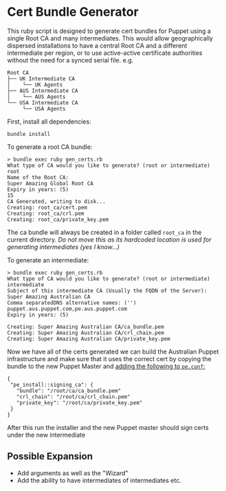 # Cert Bundle Generator

This ruby script is designed to generate cert bundles for Puppet using a single Root CA and many intermediates. This would allow geographically dispersed installations to have a central Root CA and a different intermediate per region, or to use active-active certificate authorities without the need for a synced serial file. e.g.

```shell
Root CA
├── UK Intermediate CA
│    └── UK Agents
├── AUS Intermediate CA
│    └── AUS Agents
└── USA Intermediate CA
     └── USA Agents
```

First, install all dependencies:

```shell
bundle install
```

To generate a root CA bundle:

```
> bundle exec ruby gen_certs.rb
What type of CA would you like to generate? (root or intermediate)
root
Name of the Root CA:
Super Amazing Global Root CA
Expiry in years: (5)
15
CA Generated, writing to disk...
Creating: root_ca/cert.pem
Creating: root_ca/crl.pem
Creating: root_ca/private_key.pem
```

The ca bundle will always be created in a folder called `root_ca` in the current directory. *Do not move this as its hardcoded location is used for generating intermediates (yes I know...)*

To generate an intermediate:

```
> bundle exec ruby gen_certs.rb
What type of CA would you like to generate? (root or intermediate)
intermediate
Subject of this intermediate CA (Usually the FQDN of the Server):
Super Amazing Australian CA
Comma separatedDNS alternative names: ('')
puppet.aus.puppet.com,pe.aus.puppet.com
Expiry in years: (5)

Creating: Super Amazing Australian CA/ca_bundle.pem
Creating: Super Amazing Australian CA/crl_chain.pem
Creating: Super Amazing Australian CA/private_key.pem
```

Now we have all of the certs generated we can build the Australian Puppet infrastructure and make sure that it uses the correct cert by copying the bundle to the new Puppet Master and [adding the following to `pe.conf`:](https://puppet.com/docs/pe/2019.1/use_an_independent_intermediate_ca.html)

```hocon
{
 "pe_install::signing_ca": {
   "bundle": "/root/ca/ca_bundle.pem"
   "crl_chain": "/root/ca/crl_chain.pem"
   "private_key": "/root/ca/private_key.pem"
 }
}
```

After this run the installer and the new Puppet master should sign certs under the new intermediate

## Possible Expansion

* Add arguments as well as the "Wizard"
* Add the ability to have intermediates of intermediates etc.
